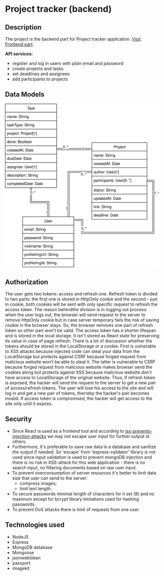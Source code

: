 # Project tracker (backend)

## Description
The project is the backend part for Project tracker application. [Visit](https://project-tracker-psi.vercel.app/).
[Frontend part](https://github.com/JuliaShlykova/project-tracker-frontend).

**API services:**
- register and log in users with plain email and password
- create projects and tasks
- set deadlines and assignees
- add participants to projects
## Data Models
![Data model](data-models.svg)

## Authorization
The user gets two tokens: access and refresh one. Refresh token is divided to two parts: the first one is stored in HttpOnly cookie and the second - just in cookie, both cookies will be sent with only specific request to refresh the access token. The reason behindthe division is in logging out process: when the user logs out, the browser will send request to the server to remove HttpOnly cookie but in case server temporary fails the risk of saving cookie in the browser stays. So, the browser removes one part of refresh token so other part won't be valid.
The access token has a shorter lifespan and is stored in the local storage. It isn't stored as React state for preserving its value in case of page refresh.
There is a lot of discussion whether the tokens should be stored in the LocalStorage or a cookie. First is vulnerable to XSS attacks because injected code can steal your data from the LocalStorage but protects against CSRF because forged request from malicious website won't be able to steal it. The latter is vulnerable to CSRF because forged request from malicious website makes browser send the cookies along but protects against XSS because malicious website don't have access to LocalStorage of the original website.
Thus, if refresh token is exposed, tha hacker will send the request to the server to get a new pair of access/refresh tokens. The user will lose his access to the site and will log in and get a new pair of tokens, therreby the hacker's pair becomes invalid. If access token is compromised, the hacker will get access to the site only until it expires.

## Security
- Since React is used as a frontend tool and according to [jsx-prevents-injection-attacks](https://legacy.reactjs.org/docs/introducing-jsx.html#jsx-prevents-injection-attacks) we may not escape user input for further output ot others.
- Furthermore, it's preferable to save raw data in a database and sanitize the output if needed. So 'escape' from 'express-validator' library is not used since input validation is used to prevent mongoDB injection and there is no risk in XSS-attack for this web application - there is no search input, no filtering documents based on raw user input.
- To prevent overconsumption of server resources it's better to limit data size that user can send to the server:
  - compress images;
  - limit text length.
- To secure passwords minimal length of characters for it set (8) and no maximum except for bcrypt library limitations used for hashing passwords.
- To prevent DoS attacks there is limit of requests from one user.

## Technologies used
- NodeJS
- Express
- MongoDB database
- Mongoose
- jsonwebtoken
- passport
- imagekit